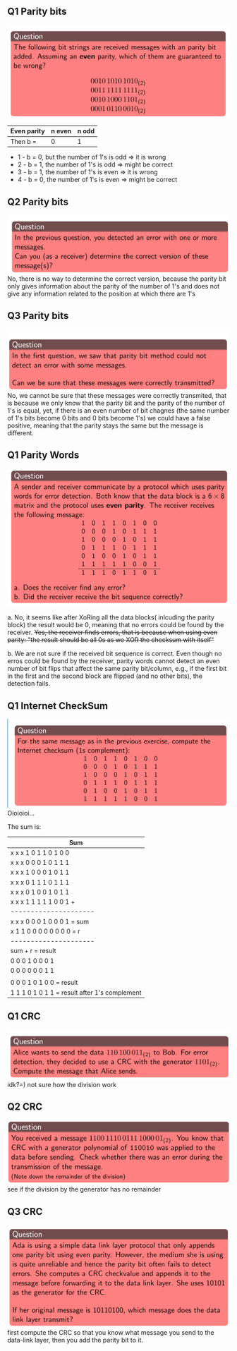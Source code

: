 ## Q1 Parity bits
<img src="tutorialQuestions/q1ParityBits.png">

| Even parity | n even | n odd |
| --- | --- | --- |
| Then b = | 0 | 1 |

- 1 - b = 0, but the number of 1's is odd => it is wrong
- 2 - b = 1, the number of 1's is odd => might be correct
- 3 - b = 1, the number of 1's is even => it is wrong
- 4 - b = 0, the number of 1's is even => might be correct

## Q2 Parity bits
<img src="tutorialQuestions/q2ParityBits.png">
No, there is no way to determine the correct version, because the parity bit only gives information about the parity of the number of 1's and does not give any information related to the position at which there are 1's

## Q3 Parity bits
<img src="tutorialQuestions/q3ParityBits.png">
No, we cannot be sure that these messages were correctly transmited, that is because we only know that the parity bit and the parity of the number of 1's is equal, yet, if there is an even number of bit chagnes (the same number of 1's bits become 0 bits and 0 bits become 1's) we could have a false positive, meaning that the parity stays the same but the message is different.

## Q1 Parity Words
<img src="tutorialQuestions/q1ParityWords.png">

a. No, it seems like after XoRing all the data blocks( inlcuding the parity block) the result would be 0, meaning that no errors could be found by the receiver.
~~Yes, the receiver finds errors, that is because when using even parity: "the result should be all 0s as we XOR the checksum with itself"~~

b. We are not sure if the received bit sequence is correct. Even though no erros could be found by the receiver, parity words cannot detect an even number of bit flips that affect the same parity bit/column, e.g., if the first bit in the first and the second block are flipped (and no other bits), the detection fails.

## Q1 Internet CheckSum
<img src="tutorialQuestions/q1InternetChecksum.png">
Oioioioi...

The sum is: 

| Sum |
| ------ |
| x x x 1 0 1 1 0 1 0 0 |
| x x x 0 0 0 1 0 1 1 1 |
| x x x 1 0 0 0 1 0 1 1 |
| x x x 0 1 1 1 0 1 1 1 |
| x x x 0 1 0 0 1 0 1 1 |
| x x x 1 1 1 1 1 0 0 1 + |
| --------------------- |
| x x x 0 0 0 1 0 0 0 1 = sum |
| x 1 1 0 0 0 0 0 0 0 0 = r |
| --------------------- |
| sum + r = result|
| 0 0 0 1 0 0 0 1      |
| 0 0 0 0 0 0 1 1      |
|                      |
| 0 0 0 1 0 1 0 0 = result |
| 1 1 1 0 1 0 1 1 = result after 1's complement|



## Q1 CRC
<img src="tutorialQuestions/q1CRC.png">
idk?=) not sure how the division work

## Q2 CRC
<img src="tutorialQuestions/q2CRC.png">
see if the division by the generator has no remainder

## Q3 CRC
<img src="tutorialQuestions/q3CRC.png">
first compute the CRC so that you know what message you send to the data-link layer, then you add the parity bit to it.